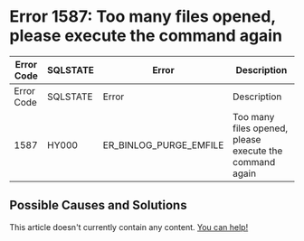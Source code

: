 
# Error 1587: Too many files opened, please execute the command again


| Error Code | SQLSTATE | Error | Description |
| --- | --- | --- | --- |
| Error Code | SQLSTATE | Error | Description |
| 1587 | HY000 | ER_BINLOG_PURGE_EMFILE | Too many files opened, please execute the command again |




## Possible Causes and Solutions


This article doesn't currently contain any content. [You can help!](/kb/en/writing-and-editing-knowledge-base-articles/)

